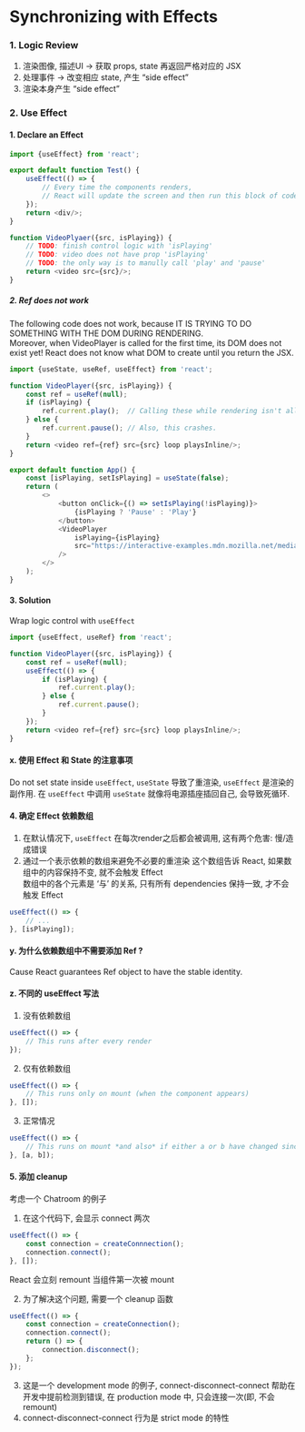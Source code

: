 # Synchronizing with Effects

### 1. Logic Review

1. 渲染图像, 描述UI -> 获取 props, state 再返回严格对应的 JSX
2. 处理事件 -> 改变相应 state, 产生 “side effect”
3. 渲染本身产生 “side effect”

### 2. Use Effect

#### 1. Declare an Effect

```js
import {useEffect} from 'react';

export default function Test() {
    useEffect(() => {
        // Every time the components renders, 
        // React will update the screen and then run this block of codes
    });
    return <div/>;
}

function VideoPlyaer({src, isPlaying}) {
    // TODO: finish control logic with 'isPlaying'
    // TODO: video does not have prop 'isPlaying'
    // TODO: the only way is to manully call 'play' and 'pause'
    return <video src={src}/>;
}
```

##### 2. Ref does not work

The following code does not work, because IT IS TRYING TO DO SOMETHING WITH THE DOM DURING RENDERING.\
Moreover, when VideoPlayer is called for the first time, its DOM does not exist yet! React does not know what DOM to
create until you return the JSX.

```js
import {useState, useRef, useEffect} from 'react';

function VideoPlayer({src, isPlaying}) {
    const ref = useRef(null);
    if (isPlaying) {
        ref.current.play();  // Calling these while rendering isn't allowed.
    } else {
        ref.current.pause(); // Also, this crashes.
    }
    return <video ref={ref} src={src} loop playsInline/>;
}

export default function App() {
    const [isPlaying, setIsPlaying] = useState(false);
    return (
        <>
            <button onClick={() => setIsPlaying(!isPlaying)}>
                {isPlaying ? 'Pause' : 'Play'}
            </button>
            <VideoPlayer
                isPlaying={isPlaying}
                src="https://interactive-examples.mdn.mozilla.net/media/cc0-videos/flower.mp4"
            />
        </>
    );
}
```

#### 3. Solution

Wrap logic control with `useEffect`

```js
import {useEffect, useRef} from 'react';

function VideoPlayer({src, isPlaying}) {
    const ref = useRef(null);
    useEffect(() => {
        if (isPlaying) {
            ref.current.play();
        } else {
            ref.current.pause();
        }
    });
    return <video ref={ref} src={src} loop playsInline/>;
}
```

#### x. 使用 Effect 和 State 的注意事项

Do not set state inside `useEffect`, `useState` 导致了重渲染, `useEffect` 是渲染的副作用. 在 `useEffect`
中调用 `useState` 就像将电源插座插回自己, 会导致死循环.

#### 4. 确定 Effect 依赖数组

1. 在默认情况下, `useEffect` 在每次render之后都会被调用, 这有两个危害: 慢/造成错误
2. 通过一个表示依赖的数组来避免不必要的重渲染
   这个数组告诉 React, 如果数组中的内容保持不变, 就不会触发 Effect\
   数组中的各个元素是 ‘与’ 的关系, 只有所有 dependencies 保持一致, 才不会触发 Effect

```js
useEffect(() => {
    // ...
}, [isPlaying]);
```

#### y. 为什么依赖数组中不需要添加 Ref ?

Cause React guarantees Ref object to have the stable identity.

#### z. 不同的 useEffect 写法

1. 没有依赖数组

```js
useEffect(() => {
    // This runs after every render
});
```

2. 仅有依赖数组

```js
useEffect(() => {
    // This runs only on mount (when the component appears)
}, []);
```

3. 正常情况

```js
useEffect(() => {
    // This runs on mount *and also* if either a or b have changed since the last render
}, [a, b]);
```

#### 5. 添加 cleanup

考虑一个 Chatroom 的例子

1. 在这个代码下, 会显示 connect 两次

```js
useEffect(() => {
    const connection = createConnnection();
    connection.connect();
}, []);
```

React 会立刻 remount 当组件第一次被 mount

2. 为了解决这个问题, 需要一个 cleanup 函数

```js
useEffect(() => {
    const connection = createConnection();
    connection.connect();
    return () => {
        connection.disconnect();
    };
});
```

3. 这是一个 development mode 的例子, connect-disconnect-connect 帮助在开发中提前检测到错误, 在 production mode 中,
   只会连接一次(即, 不会remount)
4. connect-disconnect-connect 行为是 strict mode 的特性




